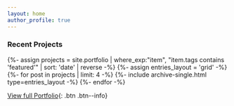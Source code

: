 ```yaml
---
layout: home
author_profile: true
---
```


<h3 class="archive__subtitle">Recent Projects</h3>

<div class="container">
    {%- assign projects = site.portfolio | where_exp:"item", "item.tags contains 'featured'" | sort: 'date' | reverse -%}
    {%- assign entries_layout = 'grid' -%}
    <div class="entries-{{ entries_layout }}">
      {%- for post in projects | limit: 4 -%}
        {%- include archive-single.html type=entries_layout -%}
      {%- endfor -%}
    </div>
</div>

<div style="clear: both;"></div>

[View full Portfolio](/portfolio/){: .btn .btn--info}

<br/>
